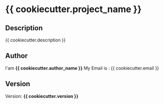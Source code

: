 # {{ cookiecutter.project_name }}

## Description
{{ cookiecutter.description }}

## Author
I'am __{{ cookiecutter.author_name }}__
My Email is : {{ cookiecutter.email }}

## Version
Version: __{{ cookiecutter.version }}__